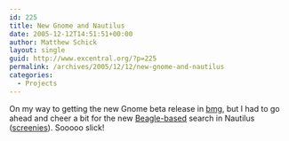 ```yaml
---
id: 225
title: New Gnome and Nautilus
date: 2005-12-12T14:51:51+00:00
author: Matthew Schick
layout: single
guid: http://www.excentral.org/?p=225
permalink: /archives/2005/12/12/new-gnome-and-nautilus
categories:
  - Projects
---
```

On my way to getting the new Gnome beta release in <a href="http://www.breakmygentoo.net">bmg</a>, but I had to go ahead and cheer a bit for the new <a href="http://www.beaglewiki.org">Beagle-based</a> search in Nautilus (<a href="http://blogs.gnome.org/view/alexl/2005/12/07/0">screenies</a>).  Sooooo slick!
